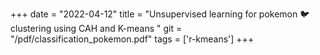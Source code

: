+++ 
date = "2022-04-12" 
title = "Unsupervised learning for pokemon 🐦 clustering using CAH and K-means " 
git = "/pdf/classification_pokemon.pdf" 
tags = ['r-kmeans'] 
+++
